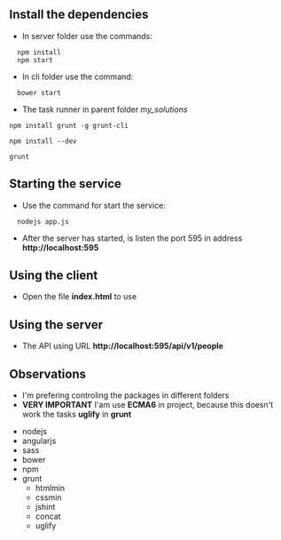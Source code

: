 ## Install the dependencies
  - In server folder use the commands:
  ```
    npm install
    npm start
  ```
  - In cli folder use the command:
  ```
    bower start
  ```
  - The task runner in parent folder _my_solutions_
  ```
  npm install grunt -g grunt-cli
  ```
  ```
  npm install --dev
  ```
  ```
  grunt
  ```


## Starting the service
  - Use the command for start the service:
  ```
    nodejs app.js
  ```
  - After the server has started, is listen the port 595 in address **http://localhost:595**


## Using the client
  - Open the file **index.html** to use


## Using the server
  - The API using URL **http://localhost:595/api/v1/people**


## Observations
  - I'm prefering controling the packages in different folders
  - **VERY IMPORTANT** I'am use **ECMA6** in project, because this doesn't work the tasks **uglify** in **grunt**

>
  - nodejs
  - angularjs
  - sass
  - bower
  - npm
  - grunt
    - htmlmin
    - cssmin
    - jshint
    - concat
    - uglify
